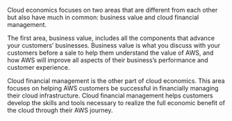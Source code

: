 Cloud economics focuses on two areas that are different from each other but also have much in common: business value and cloud financial management.

The first area, business value, includes all the components that advance your customers’ businesses. Business value is what you discuss with your customers before a sale to help them understand the value of AWS, and how AWS will improve all aspects of their business’s performance and customer experience.

Cloud financial management is the other part of cloud economics. This area focuses on helping AWS customers be successful in financially managing their cloud infrastructure. Cloud financial management helps customers develop the skills and tools necessary to realize the full economic benefit of the cloud through their AWS journey.